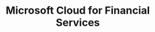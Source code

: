 ---
layout: planlist
title: Microsoft Cloud for Financial Services
permalink: /industry/financial-services/
includemethod: all
includeplans:
- financial services
---